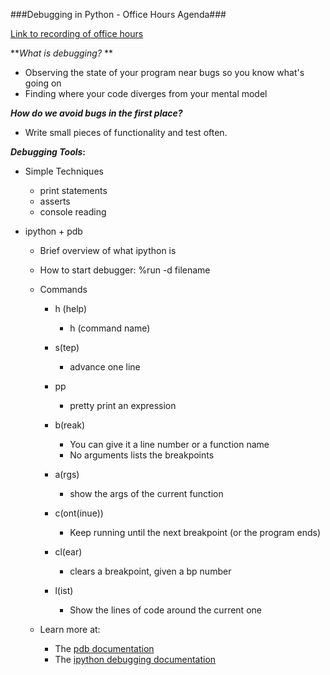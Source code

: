 ###Debugging in Python - Office Hours Agenda###

[Link to recording of office hours](https://plus.google.com/u/0/events/ch268rqdktqap2nmscimptpruv8?authkey=COe44vLPzoehaA)

**_What is debugging?_ **

- Observing the state of your program near bugs so you know what's going on
- Finding where your code diverges from your mental model

**_How do we avoid bugs in the first place?_**

- Write small pieces of functionality and test often.

**_Debugging Tools_:**

- Simple Techniques
    - print statements
    - asserts
    - console reading

- ipython + pdb
    - Brief overview of what ipython is
    - How to start debugger: %run -d filename
    - Commands
        - h (help)
            - h (command name)

        - s(tep)
            - advance one line

        - pp
            - pretty print an expression

        - b(reak)
            - You can give it a line number or a function name
            - No arguments lists the breakpoints

        - a(rgs)
            - show the args of the current function

        - c(ont(inue))
            - Keep running until the next breakpoint (or the program ends)

        - cl(ear)
            - clears a breakpoint, given a bp number

        - l(ist)
            - Show the lines of code around the current one

    - Learn more at:
        - The [pdb documentation](https://docs.python.org/2/library/pdb.html)
        - The [ipython debugging documentation](http://ipython.org/ipython-doc/1/interactive/tutorial.html#debugging)
